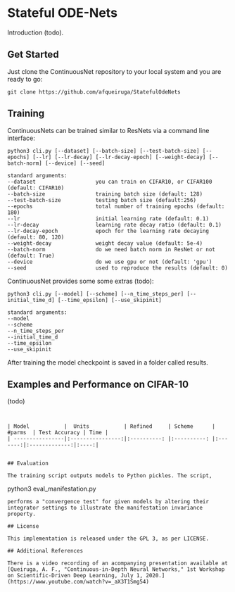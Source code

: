 # Stateful ODE-Nets

Introduction (todo).



## Get Started

Just clone the ContinuousNet repository to your local system and you are ready to go:
```
git clone https://github.com/afqueiruga/StatefulOdeNets
```


## Training

ContinuousNets can be trained similar to ResNets via a command line interface:
```
python3 cli.py [--dataset] [--batch-size] [--test-batch-size] [--epochs] [--lr] [--lr-decay] [--lr-decay-epoch] [--weight-decay] [--batch-norm] [--device] [--seed]

standard arguments:
--dataset                   you can train on CIFAR10, or CIFAR100 (default: CIFAR10)	
--batch-size                training batch size (default: 128)
--test-batch-size           testing batch size (default:256)
--epochs                    total number of training epochs (default: 180)
--lr                        initial learning rate (default: 0.1)
--lr-decay                  learning rate decay ratio (default: 0.1)
--lr-decay-epoch            epoch for the learning rate decaying (default: 80, 120)
--weight-decay              weight decay value (default: 5e-4)
--batch-norm                do we need batch norm in ResNet or not (default: True)
--device                    do we use gpu or not (default: 'gpu')
--seed                      used to reproduce the results (default: 0)
```




ContinuousNet provides some some extras (todo):
```
python3 cli.py [--model] [--scheme] [--n_time_steps_per] [--initial_time_d] [--time_epsilon] [--use_skipinit]

standard arguments:
--model
--scheme
--n_time_steps_per
--initial_time_d
--time_epsilon
--use_skipinit
```


After training the model checkpoint is saved in a folder called results.

## Examples and Performance on CIFAR-10

(todo)

```


| Model           |  Units           | Refined     | Scheme      | #parms  | Test Accuracy | Time |
| ----------------|:----------------:|:----------: |:----------: |:-------:|:-------------:|:----:|


## Evaluation

The training script outputs models to Python pickles. The script,
```
python3 eval_manifestation.py
```
performs a "convergence test" for given models by altering their integrator settings to illustrate the manifestation invariance property.

## License

This implementation is released under the GPL 3, as per LICENSE.

## Additional References

There is a video recording of an acompanying presentation available at [Queiruga, A. F., "Continuous-in-Depth Neural Networks," 1st Workshop on Scientific-Driven Deep Learning, July 1, 2020.](https://www.youtube.com/watch?v=_aX3T1Smg54)

